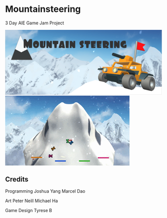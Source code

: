 # Mountainsteering

3 Day AIE Game Jam Project

![](Assets/logo.png)
![](Assets/demo.gif)

## Credits
Programming
Joshua Yang
Marcel Dao

Art
Peter Neill
Michael Ha

Game Design
Tyrese B
